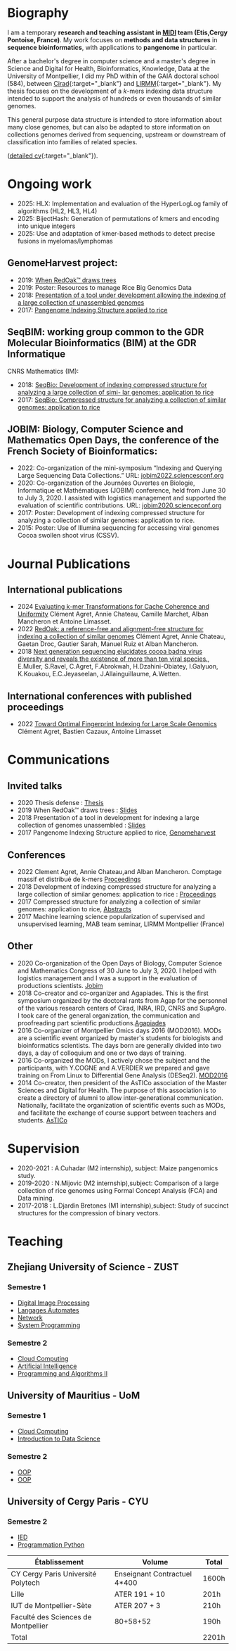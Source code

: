 # Biography
I am a temporary **research and teaching assistant in [MIDI](https://www.etis-lab.fr/la-recherche/equipe-midi/) team (Etis,Cergy Pontoise, France)**. 
My work focuses on **methods and data structures** in **sequence bioinformatics**, with applications to **pangenome** in particular.


After a bachelor's degree in computer science and a master's degree in Science and Digital for Health,
Bioinformatics, Knowledge, Data at the University of Montpellier, I did my PhD within 
of the GAIA doctoral school (584), between [Cirad](https://www.cirad.fr/en/){:target="_blank"} and [LIRMM](https://www.lirmm.fr/){:target="_blank"}. My thesis focuses on the development of a
_k_-mers indexing data structure intended to support the analysis of hundreds or even thousands of similar genomes. 

This general purpose data structure is intended to store information about many close genomes, but can also be adapted to store information on collections
genomes derived from sequencing, upstream or downstream of classification into families of related species.

([detailed cv](cv.md){:target="_blank"}).

# Ongoing work
- 2025: HLX: Implementation and evaluation of the HyperLogLog family of algorithms (HL2, HL3, HL4)
- 2025: BijectHash: Generation of permutations of kmers and encoding into unique integers
- 2025: Use and adaptation of kmer-based methods to detect precise fusions in myelomas/lymphomas


## GenomeHarvest project:
- 2019: [When RedOak™ draws trees](https://www.genomeharvest.fr/results/seminars)
- 2019: Poster: Resources to manage Rice Big Genomics Data
- 2018: [Presentation of a tool under development allowing the indexing of a large collection of
unassembled genomes](https://www.genomeharvest.fr/results/seminars)
- 2017: [Pangenome Indexing Structure applied to rice](https://www.genomeharvest.fr/results/seminars)


## SeqBIM: working group common to the GDR Molecular Bioinformatics (BIM) at the GDR Informatique
CNRS Mathematics (IM):
- 2018: [SeqBio: Development of indexing compressed structure for analyzing a large collection of simi-
lar genomes: application to rice](http://bioinfo.univ-rouen.fr/seqbio2018/proceedings.pdf)
- 2017: [SeqBio: Compressed structure for analyzing a collection of similar genomes: application to rice](https://bioinfo.cristal.univ-lille.fr/seqbio2017/seqbio_abstracts.pdf)


## JOBIM: Biology, Computer Science and Mathematics Open Days, the conference of the French Society of Bioinformatics:
- 2022: Co-organization of the mini-symposium “Indexing and Querying Large Sequencing Data Collections.”
URL: [jobim2022.sciencesconf.org](https://jobim2022.sciencesconf.org/resource/page/id/7)
- 2020: Co-organization of the Journées Ouvertes en Biologie, Informatique et Mathématiques (JOBIM) conference, held from June 30 to July 3, 2020.
I assisted with logistics management and supported the evaluation of scientific contributions.
URL: [jobim2020.scienceconf.org](https://jobim2020.sciencesconf.org)
- 2017: Poster: Development of indexing compressed structure for analyzing a collection of similar
genomes: application to rice.
- 2015: Poster: Use of Illumina sequencing for accessing viral genomes Cocoa swollen shoot virus
(CSSV).


# Journal Publications
## International publications
- 2024 [Evaluating k-mer Transformations for Cache Coherence and Uniformity](https://doi.org/10.5281/zenodo.10870713)
Clément Agret, Annie Chateau, Camille Marchet, Alban Mancheron et Antoine Limasset. 
- 2022  [RedOak: a reference-free and alignment-free structure for indexing a collection of similar genomes](https://doi.org/10.21105/)
Clément Agret, Annie Chateau, Gaetan Droc, Gautier Sarah, Manuel Ruiz et Alban Mancheron.
- 2018 [Next generation sequencing elucidates cocoa badna virus diversity and reveals the existence of more than ten viral species.](https://linkinghub.elsevier.com/retrieve/pii/S0168170217306743), E.Muller, S.Ravel, C.Agret, F.Abrokwah, H.Dzahini-Obiatey, I.Galyuon, K.Kouakou, E.C.Jeyaseelan,
J.Allainguillaume, A.Wetten.

## International conferences with published proceedings
- 2022 [ Toward Optimal Fingerprint Indexing for Large Scale Genomics](https://drops.dagstuhl.de/opus/volltexte/2022/17059/)
Clément Agret, Bastien Cazaux, Antoine Limasset

# Communications
## Invited talks
- 2020 Thesis defense : [Thesis](https://www.theses.fr/s190956)
- 2019 When RedOak™ draws trees : [Slides](https://www.genomeharvest.fr/results/seminars)
- 2018 Presentation of a tool in development for indexing a large collection of genomes unassembled :  [Slides](https://www.genomeharvest.fr/results/seminars)
- 2017 Pangenome Indexing Structure applied to rice, [Genomeharvest](https://www.genomeharvest.fr/results/)

## Conferences
- 2022 Clement Agret, Annie Chateau,and Alban Mancheron. Comptage massif et distribué de k-mers [Proceedings](https://jobim2022.sciencesconf.org/data/pages/JOBIM2022_proceedings_posters_demos.pdf)
- 2018 Development of indexing compressed structure for analyzing a large collection of similar genomes: application to rice : [Proceedings](http://bioinfo.univ-rouen.fr/seqbio2018/proceedings.pdf)
- 2017 Compressed structure for analyzing a collection of similar genomes: application to rice, [Abstracts](https://bioinfo.cristal.univ-lille.fr/seqbio2017/seqbio_abstracts.pdf)
- 2017 Machine learning science popularization of supervised and unsupervised learning, MAB team seminar, LIRMM Montpellier (France)


## Other
- 2020 Co-organization of the Open Days of Biology, Computer Science and Mathematics Congress of 30 June to July 3, 2020. I helped with logistics management and I was a support in the evaluation of productions
scientists. [Jobim](https://jobim2020.sciencesconf.org/)
- 2018 Co-creator and co-organizer and Agapiades. This is the first symposium organized by the doctoral rants from Agap for the personnel of the various research centers of Cirad, INRA, IRD,
CNRS and SupAgro. I took care of the general organization, the communication and proofreading part scientific productions.[Agapiades](https://agapiades.sciencesconf.org/)
- 2016 Co-organizer of Montpellier Omics days 2016 (MOD2016). MODs are a scientific event organized by master's students for biologists and bioinformatics scientists. The days born are generally divided into two days, a day of colloquium and one or two days of training. 
- 2016 Co-organized the MODs, I actively chose the subject and the participants, with Y.COGNE and A.VERDIER we prepared and gave training on From Linux to Differential Gene Analysis (DESeq2). [MOD2016](https://mod2016.wordpress.com/)
- 2014 Co-creator, then president of the AsTICo association of the Master Sciences and Digital for Health. The purpose of this association is to create a directory of alumni to allow inter-generational communication. Nationally, facilitate the organization of scientific events such as MODs, and facilitate the exchange of course support between teachers and students. [AsTICo](http://www.astico.fr/)


# Supervision
- 2020-2021 : A.Cuhadar (M2 internship), subject: Maize pangenomics study.
- 2019-2020 : N.Mijovic (M2 internship),subject: Comparison of a large collection of rice genomes using Formal Concept Analysis (FCA) and Data mining.
- 2017-2018 : L.Djardin Bretones (M1 internship),subject: Study of succinct structures for the compression of binary vectors.


# Teaching
## Zhejiang University of Science - ZUST

### Semestre 1

- [Digital Image Processing](/ZUST/Semestre1/Digital_Image_Processing)
- [Langages Automates](/ZUST/Semestre1/Langages_Automates/Langages_Automates.md)
- [Network](/ZUST/Semestre1/Network)
- [System Programming](/ZUST/Semestre1/System_Programming)

### Semestre 2
- [Cloud Computing](/ZUST/Semestre2/Cloud)
- [Artificial Intelligence](/ZUST/Semestre2/AI)
- [Programming and Algorithms II](ZUST/Semestre2/PA2)

## University of Mauritius - UoM
### Semestre 1
- [Cloud Computing](UoM/Semestre2/Cloud)
- [Introduction to Data Science](UoM/Semestre2/DS)

### Semestre 2
- [OOP](UoM/Semestre2/OOP)
- [OOP](UoM/Semestre2/OOP)

## University of Cergy Paris - CYU
### Semestre 2
- [IED](/CYU/Semestre2/IED)
- [Programmation Python](/CYU/Semestre2/PP)


| Établissement                        | Volume                          | Total  |
|--------------------------------------|---------------------------------|--------|
| CY Cergy Paris Université Polytech   | Enseignant Contractuel 4*400    |  1600h |
| Lille                                | ATER 191 + 10                   |   201h |
| IUT de Montpellier-Sète              | ATER 207 + 3                    |   210h |
| Faculté des Sciences de Montpellier  | 80+58+52                        |   190h |
| Total                                |                                 | 2201h  |

